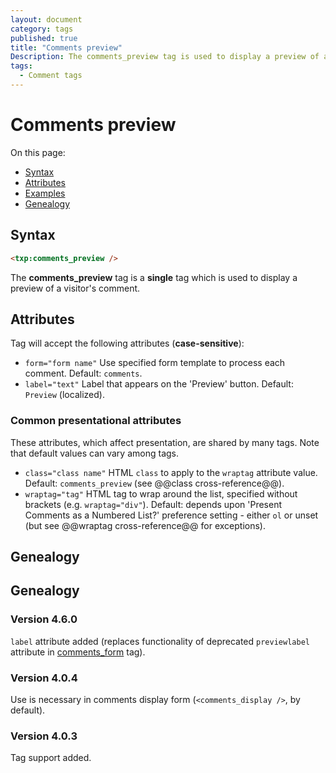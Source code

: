 ```yaml
---
layout: document
category: tags
published: true
title: "Comments preview"
Description: The comments_preview tag is used to display a preview of a visitor's comment.
tags:
  - Comment tags
---
```


# Comments preview

On this page:

* [Syntax](#user-content-syntax)
* [Attributes](#user-content-attributes)
* [Examples](#user-content-examples)
* [Genealogy](#user-content-genealogy)

## Syntax

```html
<txp:comments_preview />
```

The **comments_preview** tag is a __single__ tag which is used to display a preview of a visitor's comment.

## Attributes

Tag will accept the following attributes (**case-sensitive**):

* `form="form name"`
Use specified form template to process each comment.
Default: `comments`.
* `label="text"`
Label that appears on the 'Preview' button.
Default: `Preview` (localized).

### Common presentational attributes

These attributes, which affect presentation, are shared by many tags. Note that default values can vary among tags.

* `class="class name"`
HTML `class` to apply to the `wraptag` attribute value.
Default: `comments_preview` (see @@class cross-reference@@).
* `wraptag="tag"`
HTML tag to wrap around the list, specified without brackets (e.g. `wraptag="div"`).
Default: depends upon 'Present Comments as a Numbered List?' preference setting - either `ol` or unset (but see @@wraptag cross-reference@@ for exceptions).

## Genealogy

## Genealogy

### Version 4.6.0

`label` attribute added (replaces functionality of deprecated `previewlabel` attribute in [comments_form](comments-form) tag).

### Version 4.0.4

Use is necessary in comments display form (`<comments_display />`, by default).

### Version 4.0.3

Tag support added.
